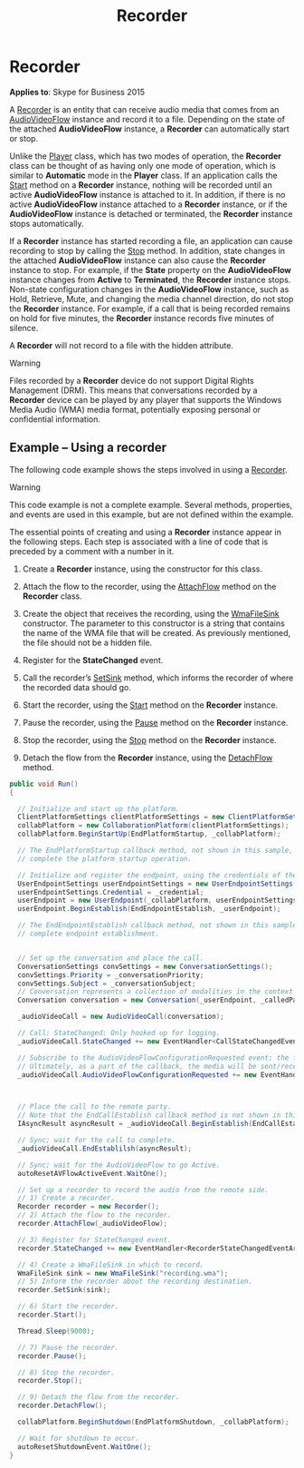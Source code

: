 ﻿---
title: Recorder
TOCTitle: Recorder
ms:assetid: f1d1be77-652c-4781-b8de-9ab797231774
ms:mtpsurl: https://msdn.microsoft.com/en-us/library/Dn466038(v=office.16)
ms:contentKeyID: 65239974
ms.date: 07/27/2015
mtps_version: v=office.16
dev_langs:
- csharp
---

# Recorder


**Applies to**: Skype for Business 2015

A [Recorder](https://msdn.microsoft.com/en-us/library/hh381624\(v=office.16\)) is an entity that can receive audio media that comes from an [AudioVideoFlow](https://msdn.microsoft.com/en-us/library/hh383533\(v=office.16\)) instance and record it to a file. Depending on the state of the attached **AudioVideoFlow** instance, a **Recorder** can automatically start or stop.

Unlike the [Player](https://msdn.microsoft.com/en-us/library/hh349780\(v=office.16\)) class, which has two modes of operation, the **Recorder** class can be thought of as having only one mode of operation, which is similar to **Automatic** mode in the **Player** class. If an application calls the [Start](https://msdn.microsoft.com/en-us/library/hh383534\(v=office.16\)) method on a **Recorder** instance, nothing will be recorded until an active **AudioVideoFlow** instance is attached to it. In addition, if there is no active **AudioVideoFlow** instance attached to a **Recorder** instance, or if the **AudioVideoFlow** instance is detached or terminated, the **Recorder** instance stops automatically.

If a **Recorder** instance has started recording a file, an application can cause recording to stop by calling the [Stop](https://msdn.microsoft.com/en-us/library/hh381306\(v=office.16\)) method. In addition, state changes in the attached **AudioVideoFlow** instance can also cause the **Recorder** instance to stop. For example, if the **State** property on the **AudioVideoFlow** instance changes from **Active** to **Terminated**, the **Recorder** instance stops. Non-state configuration changes in the **AudioVideoFlow** instance, such as Hold, Retrieve, Mute, and changing the media channel direction, do not stop the **Recorder** instance. For example, if a call that is being recorded remains on hold for five minutes, the **Recorder** instance records five minutes of silence.

A **Recorder** will not record to a file with the hidden attribute.


> [!WARNING]
> <P>Files recorded by a <STRONG>Recorder</STRONG> device do not support Digital Rights Management (DRM). This means that conversations recorded by a <STRONG>Recorder</STRONG> device can be played by any player that supports the Windows Media Audio (WMA) media format, potentially exposing personal or confidential information.</P>



## Example – Using a recorder

The following code example shows the steps involved in using a [Recorder](https://msdn.microsoft.com/en-us/library/hh381624\(v=office.16\)).


> [!WARNING]
> <P>This code example is not a complete example. Several methods, properties, and events are used in this example, but are not defined within the example.</P>



The essential points of creating and using a **Recorder** instance appear in the following steps. Each step is associated with a line of code that is preceded by a comment with a number in it.

1.  Create a **Recorder** instance, using the constructor for this class.

2.  Attach the flow to the recorder, using the [AttachFlow](https://msdn.microsoft.com/en-us/library/hh381868\(v=office.16\)) method on the **Recorder** class.

3.  Create the object that receives the recording, using the [WmaFileSink](https://msdn.microsoft.com/en-us/library/hh382490\(v=office.16\)) constructor. The parameter to this constructor is a string that contains the name of the WMA file that will be created. As previously mentioned, the file should not be a hidden file.

4.  Register for the **StateChanged** event.

5.  Call the recorder’s [SetSink](https://msdn.microsoft.com/en-us/library/hh348664\(v=office.16\)) method, which informs the recorder of where the recorded data should go.

6.  Start the recorder, using the [Start](https://msdn.microsoft.com/en-us/library/hh383534\(v=office.16\)) method on the **Recorder** instance.

7.  Pause the recorder, using the [Pause](https://msdn.microsoft.com/en-us/library/hh349541\(v=office.16\)) method on the **Recorder** instance.

8.  Stop the recorder, using the [Stop](https://msdn.microsoft.com/en-us/library/hh381306\(v=office.16\)) method on the **Recorder** instance.

9.  Detach the flow from the **Recorder** instance, using the [DetachFlow](https://msdn.microsoft.com/en-us/library/hh385116\(v=office.16\)) method.

<!-- end list -->

``` csharp
public void Run()
{

  // Initialize and start up the platform.
  ClientPlatformSettings clientPlatformSettings = new ClientPlatformSettings(_applicationName, Microsoft.Rtc.Signaling.SipTransportType.Tls);
  collabPlatform = new CollaborationPlatform(clientPlatformSettings);
  collabPlatform.BeginStartUp(EndPlatformStartup, _collabPlatform);

  // The EndPlatformStartup callback method, not shown in this sample, would call EndStartup to
  // complete the platform startup operation.

  // Initialize and register the endpoint, using the credentials of the user the application will be acting as.
  UserEndpointSettings userEndpointSettings = new UserEndpointSettings(_userURI, _userServer);
  userEndpointSettings.Credential = _credential;
  userEndpoint = new UserEndpoint(_collabPlatform, userEndpointSettings);
  userEndpoint.BeginEstablish(EndEndpointEstablish, _userEndpoint);

  // The EndEndpointEstablish callback method, not shown in this sample, would call EndEstablish to
  // complete endpoint establishment.


  // Set up the conversation and place the call.
  ConversationSettings convSettings = new ConversationSettings();
  convSettings.Priority = _conversationPriority;
  convSettings.Subject = _conversationSubject;
  // Conversation represents a collection of modalities in the context of a dialog with one or multiple callees.
  Conversation conversation = new Conversation(_userEndpoint, _calledParty, convSettings);

  _audioVideoCall = new AudioVideoCall(conversation);

  // Call: StateChanged: Only hooked up for logging.
  _audioVideoCall.StateChanged += new EventHandler<CallStateChangedEventArgs>(audioVideoCall_StateChanged);

  // Subscribe to the AudioVideoFlowConfigurationRequested event; the flow will be used to send the media.
  // Ultimately, as a part of the callback, the media will be sent/received.
  _audioVideoCall.AudioVideoFlowConfigurationRequested += new EventHandler<AudioVideoFlowConfigurationRequestedEventArgs>(audioVideoCall_FlowConfigurationRequested);



  // Place the call to the remote party.
  // Note that the EndCallEstablish callback method is not shown in this sample.
  IAsyncResult asyncResult = _audioVideoCall.BeginEstablish(EndCallEstablish, _audioVideoCall);

  // Sync; wait for the call to complete.
  _audioVideoCall.EndEstablilsh(asyncResult);

  // Sync; wait for the AudioVideoFlow to go Active.
  autoResetAVFlowActiveEvent.WaitOne();

  // Set up a recorder to record the audio from the remote side.
  // 1) Create a recorder.
  Recorder recorder = new Recorder();
  // 2) Attach the flow to the recorder.
  recorder.AttachFlow(_audioVideoFlow);

  // 3) Register for StateChanged event.
  recorder.StateChanged += new EventHandler<RecorderStateChangedEventArgs>(recorder_StateChanged);

  // 4) Create a WmaFileSink in which to record. 
  WmaFileSink sink = new WmaFileSink("recording.wma");
  // 5) Inform the recorder about the recording destination.
  recorder.SetSink(sink);

  // 6) Start the recorder.
  recorder.Start();

  Thread.Sleep(9000);

  // 7) Pause the recorder.
  recorder.Pause();

  // 8) Stop the recorder.
  recorder.Stop();

  // 9) Detach the flow from the recorder.
  recorder.DetachFlow();

  collabPlatform.BeginShutdown(EndPlatformShutdown, _collabPlatform);

  // Wait for shutdown to occur.
  autoResetShutdownEvent.WaitOne();
}
```

